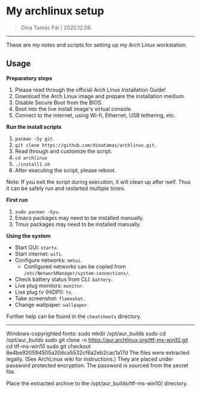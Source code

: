 # My archlinux setup

> Dina Tamás Pál | 2020.12.08.

------------------------------

These are my notes and scripts for setting up my Arch Linux workstation.

## Usage

__Preparatory steps__
1. Please read through the official Arch Linux Installation Guide!
1. Download the Arch Linux image and prepare the installation medium.
1. Disable Secure Boot from the BIOS.
1. Boot into the live install image's virtual console.
1. Connect to the internet, using Wi-fi, Ethernet, USB tethering, etc.

__Run the install scripts__
1. `pacman -Sy git`.
1. `git clone https://github.com/dinatamas/archlinux.git`.
1. Read through and customize the script.
1. `cd archlinux`
1. `./install1.sh`
1. After executing the script, please reboot.

Note: If you exit the script during execution, it will clean up after iself.
Thus it can be safely run and restarted multiple times.

__First run__
1. `sudo pacman -Syu`.
1. Emacs packages may need to be installed manually.
1. Tmux packages may need to be installed manually.

__Using the system__
* Start GUI: `startx`.
* Start internet: `wifi`.
* Configure networks: `nmtui`.
  * Configured networks can be copied from `/etc/NetworkManager/system-connections/`.
* Check battery status from CLI: `battery`.
* Live plug monitors: `monitor`.
* Live plug tv (HiDPI): `tv`.
* Take screenshot: `flameshot`.
* Change wallpaper: `wallpaper`.

Further help can be found in the `cheatsheets` directory.

------------------------------

Windows-copyrighted fonts:
sudo mkdir /opt/aur_builds
sudo cd /opt/aur_builds
sudo git clone -n https://aur.archlinux.org/ttf-ms-win10.git
cd ttf-ms-win10
sudo git checkout 8e4be920594505a20dca5532cf6a2eb2cac1a17d
The files were extracted legally. (See ArchLinux wiki for instructions.)
They are placed under password protected encryption.
The password is sourced from the secret file.

Place the extracted archive to the /opt/aur_builds/ttf-ms-win10/ directory.
